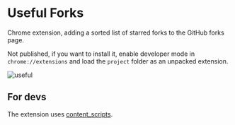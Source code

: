 # Useful Forks

Chrome extension, adding a sorted list of starred forks to the GitHub forks page.

Not published, if you want to install it, enable developer mode in `chrome://extensions` and load the `project` folder as an unpacked extension.

![useful](https://user-images.githubusercontent.com/17261478/74049530-9a5e7f00-49d4-11ea-9162-d4ba35764302.PNG)

## For devs

The extension uses [content_scripts](https://developer.chrome.com/extensions/content_scripts#declaratively).
